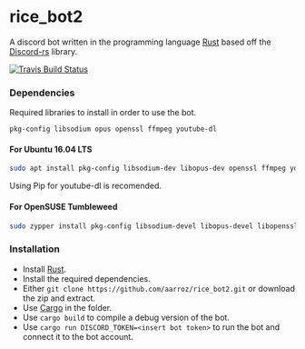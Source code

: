 # rice_bot2
A discord bot written in the programming language [Rust](https://www.rust-lang.org/en-US/)
based off the [Discord-rs](https://github.com/SpaceManiac/discord-rs) library.

[![Travis Build Status](https://travis-ci.org/aarroz/rice_bot2.svg?branch=master)](https://travis-ci.org/aarroz/rice_bot2) 

### Dependencies
Required libraries to install in order to use the bot.

`
pkg-config libsodium opus openssl ffmpeg youtube-dl
`

#### For Ubuntu 16.04 LTS
```sh
sudo apt install pkg-config libsodium-dev libopus-dev openssl ffmpeg youtube-dl
```
Using Pip for youtube-dl is recomended.

#### For OpenSUSE Tumbleweed
```sh
sudo zypper install pkg-config libsodium-devel libopus-devel libopenssl-devel youtubedl ffmpeg
```

### Installation
- Install [Rust](https://www.rust-lang.org/en-US/install.html).
- Install the required dependencies.
- Either `git clone https://github.com/aarroz/rice_bot2.git` or download the zip and extract.
- Use [Cargo](http://doc.crates.io/) in the folder.
- Use `cargo build` to compile a debug version of the bot.
- Use `cargo run DISCORD_TOKEN=<insert bot token>` to run the bot and connect it to the bot account.
